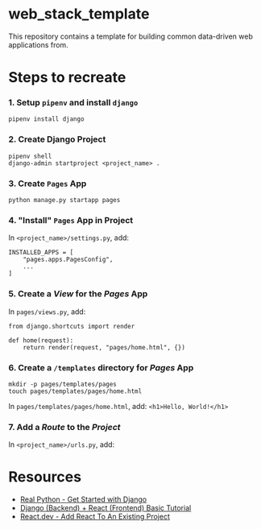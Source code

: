 # web_stack_template
This repository contains a template for building common data-driven web applications from.

# Steps to recreate
### 1. Setup `pipenv` and install `django`
```pipenv install django```

### 2. Create Django Project
```
pipenv shell
django-admin startproject <project_name> .
```

### 3. Create `Pages` App
```python manage.py startapp pages```

### 4. "Install" `Pages` App in Project
In `<project_name>/settings.py`, add:
```
INSTALLED_APPS = [
    "pages.apps.PagesConfig",
    ...
]
```

### 5. Create a *View* for the *Pages* App
In `pages/views.py`, add:
```
from django.shortcuts import render

def home(request):
    return render(request, "pages/home.html", {})
```

### 6. Create a `/templates` directory for *Pages* App
```
mkdir -p pages/templates/pages
touch pages/templates/pages/home.html
```

In `pages/templates/pages/home.html`, add:
```<h1>Hello, World!</h1>```

### 7. Add a *Route* to the *Project*
In `<project_name>/urls.py`, add:



# Resources
* [Real Python - Get Started with Django](https://realpython.com/get-started-with-django-1/)
* [Django (Backend) + React (Frontend) Basic Tutorial](https://medium.com/@gazzaazhari/django-backend-react-frontend-basic-tutorial-6249af7964e4)
* [React.dev - Add React To An Existing Project](https://react.dev/learn/add-react-to-an-existing-project)